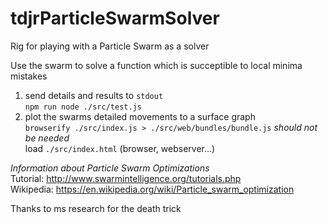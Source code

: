 # tdjrParticleSwarmSolver
Rig for playing with a Particle Swarm as a solver

Use the swarm to solve a function which is succeptible to local minima mistakes  
1. send details and results to `stdout`  
           `npm run node ./src/test.js`  
1. plot the swarms detailed movements to a surface graph  
           `browserify ./src/index.js > ./src/web/bundles/bundle.js`  _should not be needed_  
           load `./src/index.html` (browser, webserver...)  

*Information about Particle Swarm Optimizations*  
Tutorial: http://www.swarmintelligence.org/tutorials.php  
Wikipedia: https://en.wikipedia.org/wiki/Particle_swarm_optimization  

Thanks to ms research for the death trick  
